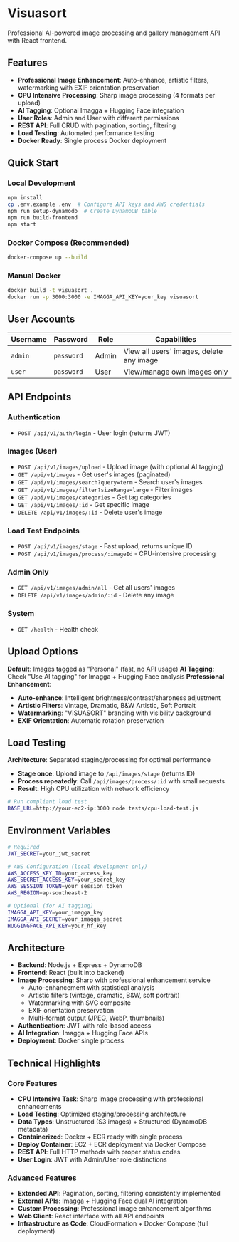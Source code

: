 # Visuasort

Professional AI-powered image processing and gallery management API with React frontend.

## Features
- **Professional Image Enhancement**: Auto-enhance, artistic filters, watermarking with EXIF orientation preservation
- **CPU Intensive Processing**: Sharp image processing (4 formats per upload)
- **AI Tagging**: Optional Imagga + Hugging Face integration
- **User Roles**: Admin and User with different permissions
- **REST API**: Full CRUD with pagination, sorting, filtering
- **Load Testing**: Automated performance testing
- **Docker Ready**: Single process Docker deployment

## Quick Start

### Local Development
```bash
npm install
cp .env.example .env  # Configure API keys and AWS credentials
npm run setup-dynamodb  # Create DynamoDB table
npm run build-frontend
npm start
```

### Docker Compose (Recommended)
```bash
docker-compose up --build
```

### Manual Docker
```bash
docker build -t visuasort .
docker run -p 3000:3000 -e IMAGGA_API_KEY=your_key visuasort
```

## User Accounts

| Username | Password | Role | Capabilities |
|----------|----------|------|-------------|
| `admin` | `password` | Admin | View all users' images, delete any image |
| `user` | `password` | User | View/manage own images only |

## API Endpoints

### Authentication
- `POST /api/v1/auth/login` - User login (returns JWT)

### Images (User)
- `POST /api/v1/images/upload` - Upload image (with optional AI tagging)
- `GET /api/v1/images` - Get user's images (paginated)
- `GET /api/v1/images/search?query=term` - Search user's images
- `GET /api/v1/images/filter?sizeRange=large` - Filter images
- `GET /api/v1/images/categories` - Get tag categories
- `GET /api/v1/images/:id` - Get specific image
- `DELETE /api/v1/images/:id` - Delete user's image

### Load Test Endpoints
- `POST /api/v1/images/stage` - Fast upload, returns unique ID
- `POST /api/v1/images/process/:imageId` - CPU-intensive processing

### Admin Only
- `GET /api/v1/images/admin/all` - Get all users' images
- `DELETE /api/v1/images/admin/:id` - Delete any image

### System
- `GET /health` - Health check

## Upload Options

**Default**: Images tagged as "Personal" (fast, no API usage)
**AI Tagging**: Check "Use AI tagging" for Imagga + Hugging Face analysis
**Professional Enhancement**:
- **Auto-enhance**: Intelligent brightness/contrast/sharpness adjustment
- **Artistic Filters**: Vintage, Dramatic, B&W Artistic, Soft Portrait
- **Watermarking**: "VISUASORT" branding with visibility background
- **EXIF Orientation**: Automatic rotation preservation

## Load Testing

**Architecture**: Separated staging/processing for optimal performance
- **Stage once**: Upload image to `/api/images/stage` (returns ID)
- **Process repeatedly**: Call `/api/images/process/:id` with small requests
- **Result**: High CPU utilization with network efficiency

```bash
# Run compliant load test
BASE_URL=http://your-ec2-ip:3000 node tests/cpu-load-test.js
```

## Environment Variables

```bash
# Required
JWT_SECRET=your_jwt_secret

# AWS Configuration (local development only)
AWS_ACCESS_KEY_ID=your_access_key
AWS_SECRET_ACCESS_KEY=your_secret_key
AWS_SESSION_TOKEN=your_session_token
AWS_REGION=ap-southeast-2

# Optional (for AI tagging)
IMAGGA_API_KEY=your_imagga_key
IMAGGA_API_SECRET=your_imagga_secret
HUGGINGFACE_API_KEY=your_hf_key
```

## Architecture

- **Backend**: Node.js + Express + DynamoDB
- **Frontend**: React (built into backend)
- **Image Processing**: Sharp with professional enhancement service
  - Auto-enhancement with statistical analysis
  - Artistic filters (vintage, dramatic, B&W, soft portrait)
  - Watermarking with SVG composite
  - EXIF orientation preservation
  - Multi-format output (JPEG, WebP, thumbnails)
- **Authentication**: JWT with role-based access
- **AI Integration**: Imagga + Hugging Face APIs
- **Deployment**: Docker single process

## Technical Highlights

### Core Features
- **CPU Intensive Task**: Sharp image processing with professional enhancements
- **Load Testing**: Optimized staging/processing architecture
- **Data Types**: Unstructured (S3 images) + Structured (DynamoDB metadata)
- **Containerized**: Docker + ECR ready with single process
- **Deploy Container**: EC2 + ECR deployment via Docker Compose
- **REST API**: Full HTTP methods with proper status codes
- **User Login**: JWT with Admin/User role distinctions

### Advanced Features
- **Extended API**: Pagination, sorting, filtering consistently implemented
- **External APIs**: Imagga + Hugging Face dual AI integration
- **Custom Processing**: Professional image enhancement algorithms
- **Web Client**: React interface with all API endpoints
- **Infrastructure as Code**: CloudFormation + Docker Compose (full deployment)
